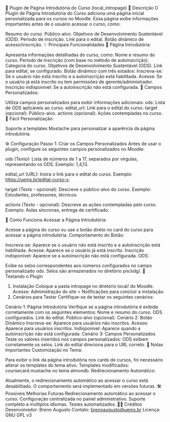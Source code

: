 🌟 Plugin de Página Introdutória do Curso (local_intropage)
📄 Descrição
O Plugin de Página Introdutória do Curso adiciona uma página inicial personalizada para os cursos no Moodle.
Essa página exibe informações importantes antes de o usuário acessar o curso, como:

Resumo do curso.
Público-alvo.
Objetivos de Desenvolvimento Sustentável (ODS).
Período de inscrição.
Link para o edital.
Botão dinâmico de acesso/inscrição.
✨ Principais Funcionalidades
📃 Página Introdutória:

Apresenta informações detalhadas do curso, como:
Nome e resumo do curso.
Período de inscrição (com base no método de autoinscrição).
Categoria do curso.
Objetivos de Desenvolvimento Sustentável (ODS).
Link para edital, se configurado.
Botão dinâmico com três estados:
Inscreva-se: Se o usuário não está inscrito e a autoinscrição está habilitada.
Acesse: Se o usuário já está inscrito ou tem permissões de gerente/administrador.
Inscrição indisponível: Se a autoinscrição não está configurada.
🔧 Campos Personalizados:

Utiliza campos personalizados para exibir informações adicionais:
ods: Lista de ODS aplicáveis ao curso.
edital_url: Link para o edital do curso.
target (opcional): Público-alvo.
actions (opcional): Ações contempladas no curso.
🎨 Fácil Personalização:

Suporte a templates Mustache para personalizar a aparência da página introdutória.

⚙️ Configuração
Passo 1: Criar os Campos Personalizados
Antes de usar o plugin, configure os seguintes campos personalizados no Moodle:

ods (Texto):
Lista de números de 1 a 17, separados por vírgulas, representando os ODS.
Exemplo: 1,4,13.

edital_url (URL):
Insira o link para o edital do curso.
Exemplo: https://uems.br/edital-curso-x.

target (Texto - opcional):
Descreve o público-alvo do curso.
Exemplo: Estudantes, professores, técnicos.

actions (Texto - opcional):
Descreve as ações contempladas pelo curso.
Exemplo: Aulas síncronas, entrega de certificado.

🚀 Como Funciona
Acessar a Página Introdutória:

Acesse a página do curso ou use o botão direto no card do curso para acessar a página introdutória.
Comportamento do Botão:

Inscreva-se: Aparece se o usuário não está inscrito e a autoinscrição está habilitada.
Acesse: Aparece se o usuário já está inscrito.
Inscrição indisponível: Aparece se a autoinscrição não está configurada.
ODS:

Exibe os selos correspondentes aos números configurados no campo personalizado ods.
Selos são armazenados no diretório pix/sdg/.
🧪 Testando o Plugin

1. Instalação
   Coloque a pasta intropage no diretório local/ do Moodle.
   Acesse:
   Administração do site > Notificações
   para concluir a instalação.
2. Cenários para Testar
   Certifique-se de testar os seguintes cenários:

Cenário 1: Página Introdutória
Verifique se a página introdutória é exibida corretamente com os seguintes elementos:
Nome e resumo do curso.
ODS configurados.
Link do edital.
Público-alvo (opcional).
Cenário 2: Botão Dinâmico
Inscreva-se: Aparece para usuários não inscritos.
Acesse: Aparece para usuários inscritos.
Indisponível: Aparece quando a autoinscrição não está configurada.
Cenário 3: Campos Personalizados
Teste os valores inseridos nos campos personalizados:
ODS exibem corretamente os selos.
Link do edital direciona para o URL correto.
📌 Notas Importantes
Customização no Tema:

Para exibir o link da página introdutória nos cards de cursos, foi necessário alterar os templates do tema ativo.
Templates modificados: coursecard.mustache no tema almondb.
Redirecionamento Automático:

Atualmente, o redirecionamento automático ao acessar o curso está desabilitado.
O comportamento será implementado em versões futuras.
🛠️ Possíveis Melhorias Futuras
Redirecionamento automático ao acessar o curso.
Configuração centralizada no painel administrativo.
Suporte completo a múltiplos idiomas.
Testes automatizados.
👨‍💻 Créditos
Desenvolvedor: Breno Augusto
Contato: brenoaugusto@uems.br
Licença: GNU GPL v3
